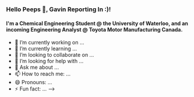 ### Hello Peeps 👋, Gavin Reporting In :)!

#### I'm a Chemical Engineering Student @ the University of Waterloo, and an incoming Engineering Analyst @ Toyota Motor Manufacturing Canada.

- 🔭 I’m currently working on ...
- 🌱 I’m currently learning ...
- 👯 I’m looking to collaborate on ...
- 🤔 I’m looking for help with ...
- 💬 Ask me about ...
- 📫 How to reach me: ...
- 😄 Pronouns: ...
- ⚡ Fun fact: ...
-->
